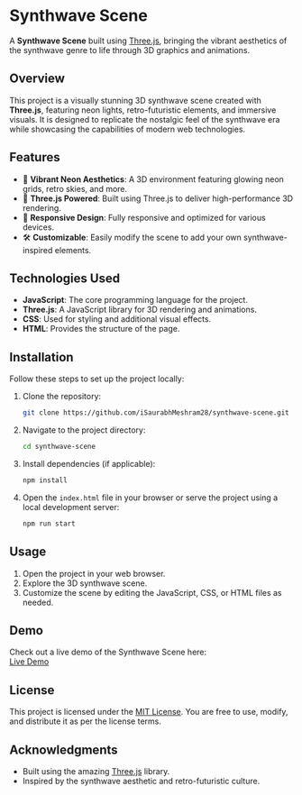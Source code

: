 # Synthwave Scene

A **Synthwave Scene** built using [Three.js](https://threejs.org/), bringing the vibrant aesthetics of the synthwave genre to life through 3D graphics and animations.

## Overview

This project is a visually stunning 3D synthwave scene created with **Three.js**, featuring neon lights, retro-futuristic elements, and immersive visuals. It is designed to replicate the nostalgic feel of the synthwave era while showcasing the capabilities of modern web technologies.

## Features

- 🌌 **Vibrant Neon Aesthetics**: A 3D environment featuring glowing neon grids, retro skies, and more.
- 🎥 **Three.js Powered**: Built using Three.js to deliver high-performance 3D rendering.
- 📱 **Responsive Design**: Fully responsive and optimized for various devices.
- 🛠️ **Customizable**: Easily modify the scene to add your own synthwave-inspired elements.

## Technologies Used

- **JavaScript**: The core programming language for the project.
- **Three.js**: A JavaScript library for 3D rendering and animations.
- **CSS**: Used for styling and additional visual effects.
- **HTML**: Provides the structure of the page.

## Installation

Follow these steps to set up the project locally:

1. Clone the repository:
   ```bash
   git clone https://github.com/iSaurabhMeshram28/synthwave-scene.git
   ```
2. Navigate to the project directory:
   ```bash
   cd synthwave-scene
   ```
3. Install dependencies (if applicable):
   ```bash
   npm install
   ```
4. Open the `index.html` file in your browser or serve the project using a local development server:
   ```bash
   npm run start
   ```

## Usage

1. Open the project in your web browser.
2. Explore the 3D synthwave scene.
3. Customize the scene by editing the JavaScript, CSS, or HTML files as needed.

## Demo

Check out a live demo of the Synthwave Scene here:  
[Live Demo](#) <!-- Replace with the actual demo URL if available -->

## License

This project is licensed under the [MIT License](LICENSE). You are free to use, modify, and distribute it as per the license terms.

## Acknowledgments

- Built using the amazing [Three.js](https://threejs.org/) library.
- Inspired by the synthwave aesthetic and retro-futuristic culture.
